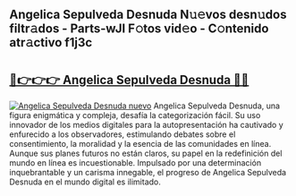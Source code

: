 ## Angelica Sepulveda Desnuda N𝚞𝚎vos desn𝚞dos filtr𝚊dos - Parts-wJI F𝚘tos vid𝚎o - C𝚘ntenido atr𝚊ctivo f1j3c

# <h2><a href="http://mb4aay0.tromn.icu/?c=Angelica+Sepulveda+Desnuda">🔗👉👉👉 Angelica Sepulveda Desnuda 🔗🔗</a></h2>

[![Angelica Sepulveda Desnuda nuevo](https://i.imgur.com/pEAQMta.gif)](http://mb4aay0.tromn.icu/?c=Angelica+Sepulveda+Desnuda)
Angelica Sepulveda Desnuda, una figura enigmática y compleja, desafía la categorización fácil. Su uso innovador de los medios digitales para la autopresentación ha cautivado y enfurecido a los observadores, estimulando debates sobre el consentimiento, la moralidad y la esencia de las comunidades en línea. Aunque sus planes futuros no están claros, su papel en la redefinición del mundo en línea es incuestionable. Impulsado por una determinación inquebrantable y un carisma innegable, el progreso de Angelica Sepulveda Desnuda en el mundo digital es ilimitado.
